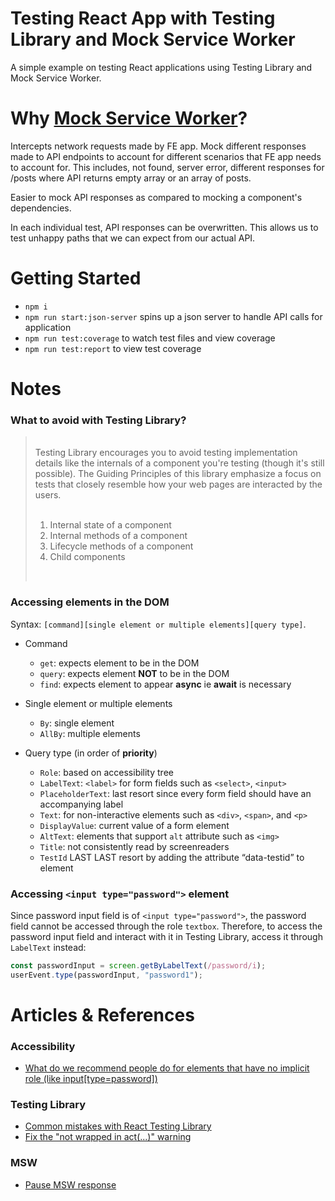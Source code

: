 # Testing React App with Testing Library and Mock Service Worker

A simple example on testing React applications using Testing Library and Mock Service Worker.

# Why [Mock Service Worker](https://mswjs.io/)?

Intercepts network requests made by FE app. Mock different responses made to API endpoints to account for different scenarios that FE app needs to account for. This includes, not found, server error, different responses for /posts where API returns empty array or an array of posts.

Easier to mock API responses as compared to mocking a component's dependencies.

In each individual test, API responses can be overwritten. This allows us to test unhappy paths that we can expect from our actual API.

# Getting Started

- `npm i`
- `npm run start:json-server` spins up a json server to handle API calls for application
- `npm run test:coverage` to watch test files and view coverage
- `npm run test:report` to view test coverage

# Notes

### What to avoid with Testing Library?

> <br>
> Testing Library encourages you to avoid testing implementation details like the internals of a component you're testing (though it's still possible). The Guiding Principles of this library emphasize a focus on tests that closely resemble how your web pages are interacted by the users. <br><br>
> 
> 1. Internal state of a component 
> 2. Internal methods of a component
> 3. Lifecycle methods of a component
> 4. Child components
> <br>

### Accessing elements in the DOM

Syntax: `[command][single element or multiple elements][query type]`.

- Command
  - `get`: expects element to be in the DOM
  - `query`: expects element **NOT** to be in the DOM
  - `find`: expects element to appear **async** ie **await** is necessary

- Single element or multiple elements
  - `By`: single element
  - `AllBy`: multiple elements

- Query type (in order of **priority**)
  - `Role`: based on accessibility tree
  - `LabelText`: `<label>` for form fields such as `<select>`, `<input>`
  - `PlaceholderText`: last resort since every form field should have an accompanying label
  - `Text`: for non-interactive elements such as `<div>`, `<span>`, and `<p>`
  - `DisplayValue`: current value of a form element
  - `AltText`: elements that support `alt` attribute such as `<img>`
  - `Title`: not consistently read by screenreaders
  - `TestId` LAST LAST resort by adding the attribute “data-testid” to element

### Accessing `<input type="password">` element

Since password input field is of `<input type="password">`, the password field cannot be accessed through the role `textbox`. Therefore, to access the password input field and interact with it in Testing Library, access it through `LabelText` instead:

```ts
const passwordInput = screen.getByLabelText(/password/i);
userEvent.type(passwordInput, "password1");
```

# Articles & References

### Accessibility
- [What do we recommend people do for elements that have no implicit role (like input[type=password])](https://github.com/testing-library/dom-testing-library/issues/567)

### Testing Library
- [Common mistakes with React Testing Library](https://kentcdodds.com/blog/common-mistakes-with-react-testing-library)
- [Fix the "not wrapped in act(...)" warning](https://kentcdodds.com/blog/fix-the-not-wrapped-in-act-warning)

### MSW
- [Pause MSW response](https://stackoverflow.com/questions/71182668/how-to-pause-the-mock-service-worker-for-testing-the-intermediate-state-in-reac)